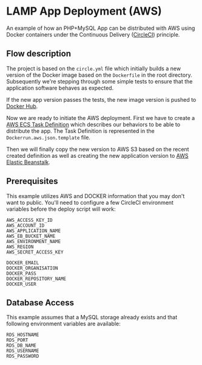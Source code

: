 # LAMP App Deployment (AWS)

An example of how an PHP+MySQL App can be distributed with AWS using Docker containers under the Continuous Delivery ([CircleCI](https://circleci.com)) principle.

## Flow description

The project is based on the `circle.yml` file which initially builds a new version of the Docker image based on the `Dockerfile` in the root directory. Subsequently we're stepping through some simple tests to ensure that the application software behaves as expected.

If the new app version passes the tests, the new image version is pushed to [Docker Hub](https://hub.docker.com).

Now we are ready to initiate the AWS deployment. First we have to create a [AWS ECS Task Definition](http://docs.aws.amazon.com/AmazonECS/latest/developerguide/task_definitions.html) which describes our behaviors to be able to distribute the app. The Task Definition is represented in the `Dockerrun.aws.json.template` file.

Then we will finally copy the new version to AWS S3 based on the recent created definition as well as creating the new application version to [AWS Elastic Beanstalk](http://docs.aws.amazon.com/elasticbeanstalk/latest/dg/Welcome.html).

## Prerequisites

This example utilizes AWS and DOCKER information that you may don't want to public. You'll need to
configure a few CircleCI environment variables before the deploy script will work:

```
AWS_ACCESS_KEY_ID
AWS_ACCOUNT_ID
AWS_APPLICATION_NAME
AWS_EB_BUCKET_NAME
AWS_ENVIRONMENT_NAME
AWS_REGION
AWS_SECRET_ACCESS_KEY

DOCKER_EMAIL
DOCKER_ORGANISATION
DOCKER_PASS
DOCKER_REPOSITORY_NAME
DOCKER_USER
```

## Database Access

This example assumes that a MySQL storage already exists and that following environment variables are available:

```
RDS_HOSTNAME
RDS_PORT
RDS_DB_NAME
RDS_USERNAME
RDS_PASSWORD
```
